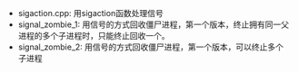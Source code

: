 - sigaction.cpp: 用sigaction函数处理信号
- signal_zombie_1: 用信号的方式回收僵尸进程，第一个版本，终止拥有同一父进程的多个子进程时，只能终止回收一个。
- signal_zombie_2: 用信号的方式回收僵尸进程，第一个版本，可以终止多个子进程

